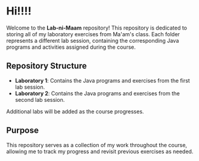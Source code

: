 # Hi!!!!

Welcome to the **Lab-ni-Maam** repository! This repository is dedicated to storing all of my laboratory exercises from Ma'am's class. Each folder represents a different lab session, containing the corresponding Java programs and activities assigned during the course.

## Repository Structure

- **Laboratory 1**: Contains the Java programs and exercises from the first lab session.
- **Laboratory 2**: Contains the Java programs and exercises from the second lab session.
  
Additional labs will be added as the course progresses.

## Purpose

This repository serves as a collection of my work throughout the course, allowing me to track my progress and revisit previous exercises as needed.
